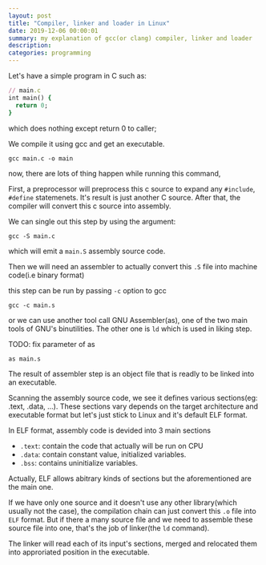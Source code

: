 ```yaml
---
layout: post
title: "Compiler, linker and loader in Linux"
date: 2019-12-06 00:00:01
summary: my explanation of gcc(or clang) compiler, linker and loader
description: 
categories: programming
---
```


Let's have a simple program in C such as:

~~~ ruby
// main.c
int main() {
  return 0;
}
~~~

which does nothing except return 0 to caller;

We compile it using gcc and get an executable.

~~~
gcc main.c -o main
~~~

now, there are lots of thing happen while running this command,

First, a preprocessor will preprocess this c source to expand any `#include`, `#define` statemenets. It's result is just another C source.
After that, the compiler will convert this c source into assembly.

We can single out this step by using the argument:

~~~
gcc -S main.c
~~~

which will emit a `main.S` assembly source code.

Then we will need an assembler to actually convert this `.S` file into machine code(i.e binary format)

this step can be run by passing `-c` option to gcc

~~~
gcc -c main.s
~~~

or we can use another tool call GNU Assembler(as), one of the two main tools of GNU's binutilities. The other one is `ld` which is used in liking step.

TODO: fix parameter of as
~~~
as main.s
~~~

The result of assembler step is an object file that is readly to be linked into an executable.

Scanning the assembly source code, we see it defines various sections(eg: .text, .data, ...). These sections vary depends on the target architecture and executable format but let's just stick to Linux and it's default ELF format.

In ELF format, assembly code is devided into 3 main sections
- `.text`: contain the code that actually will be run on CPU
- `.data`: contain constant value, initialized variables.
- `.bss`: contains uninitialize variables.

Actually, ELF allows abitrary kinds of sections but the aforementioned are the main one.

If we have only one source and it doesn't use any other library(which usually not the case), the compilation chain can just convert this `.o` file into `ELF` format.
But if there a many source file and we need to assemble these source file into one, that's the job of linker(the `ld` command).

The linker will read each of its input's sections, merged and relocated them into approriated position in the executable.
